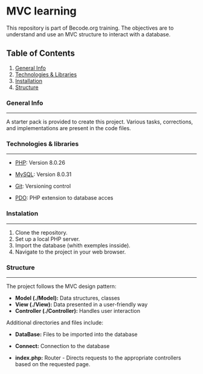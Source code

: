 # MVC learning
This repository is part of Becode.org training. The objectives are to understand and use an MVC structure to interact with a database.
## Table of Contents
1. [General Info](#general-info)
2. [Technologies & Libraries](#technologies--libraries)
3. [Installation](#instalation)
4. [Structure](#structure)
### General Info
***
A starter pack is provided to create this project. Various tasks, corrections, and implementations are present in the code files.
### Technologies & libraries
***
* [PHP](https://www.php.net): Version 8.0.26
* [MySQL](https://www.mysql.com): Version 8.0.31
* [Git](https://git-scm.com): Versioning control

* [PDO](https://www.php.net/manual/en/book.pdo.php): PHP extension to database acces
### Instalation
***
1. Clone the repository.
2. Set up a local PHP server.
3. Import the database (whith exemples insside).
4. Navigate to the project in your web browser.
### Structure
***
The project follows the MVC design pattern:

- **Model (./Model):** Data structures, classes
- **View (./View):** Data presented in a user-friendly way
- **Controller (./Controller):** Handles user interaction

Additional directories and files include:

- **DataBase:** Files to be imported into the database
- **Connect:** Connection to the database

- **index.php:** Router - Directs requests to the appropriate controllers based on the requested page.

